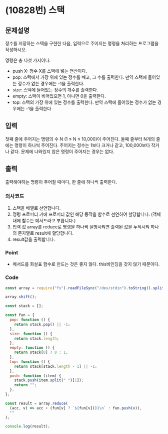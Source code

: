 # (10828번) 스택

## 문제설명

정수를 저장하는 스택을 구현한 다음, 입력으로 주어지는 명령을 처리하는 프로그램을 작성하시오.

명령은 총 다섯 가지이다.

- push X: 정수 X를 스택에 넣는 연산이다.
- pop: 스택에서 가장 위에 있는 정수를 빼고, 그 수를 출력한다. 만약 스택에 들어있는 정수가 없는 경우에는 -1을 출력한다.
- size: 스택에 들어있는 정수의 개수를 출력한다.
- empty: 스택이 비어있으면 1, 아니면 0을 출력한다.
- top: 스택의 가장 위에 있는 정수를 출력한다. 만약 스택에 들어있는 정수가 없는 경우에는 -1을 출력한다

## 입력

첫째 줄에 주어지는 명령의 수 N (1 ≤ N ≤ 10,000)이 주어진다. 둘째 줄부터 N개의 줄에는 명령이 하나씩 주어진다. 주어지는 정수는 1보다 크거나 같고, 100,000보다 작거나 같다. 문제에 나와있지 않은 명령이 주어지는 경우는 없다.

## 출력

출력해야하는 명령이 주어질 때마다, 한 줄에 하나씩 출력한다.

### 의사코드

1. 스택을 배열로 선언합니다.
2. 명령 프로퍼티 키에 프로퍼티 값인 해당 동작을 함수로 선언하여 할당합니다. (객체 내에 함수는 메서드라고 부릅니다.)
3. 입력 값 array를 reduce로 명령을 하나씩 실행시켜면 출력된 값을 누적시켜 하나의 문자열로 result에 할당합니다.
4. result값을 출력합니다.

### Point

- 메서드를 화살표 함수로 만드는 것은 좋지 않다. this바인딩을 갖지 않기 때문이다.

### Code

```js
const array = require("fs").readFileSync("/dev/stdin").toString().split("\n"); //입력메세지 받음

array.shift();

const stack = [];

const fun = {
  pop: function () {
    return stack.pop() || -1;
  },
  size: function () {
    return stack.length;
  },
  empty: function () {
    return stack[0] ? 0 : 1;
  },
  top: function () {
    return stack[stack.length - 1] || -1;
  },
  push: function (item) {
    stack.push(item.split(" ")[1]);
    return "";
  },
};

const result = array.reduce(
  (acc, v) => acc + (fun[v] ? `${fun[v]()}\n` : fun.push(v)),
  ""
);

console.log(result);
```
